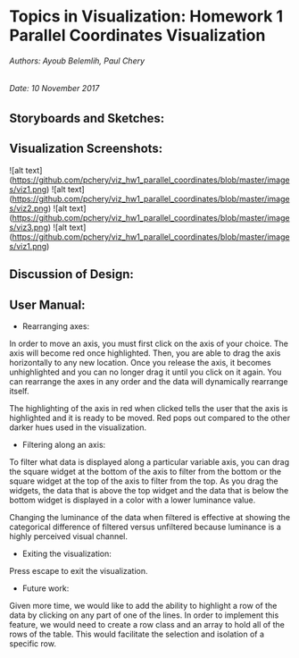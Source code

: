 # Topics in Visualization: Homework 1 Parallel Coordinates Visualization
###### Authors: Ayoub Belemlih, Paul Chery
###### Date: 10 November 2017

## Storyboards and Sketches:

## Visualization Screenshots:
![alt text] (https://github.com/pchery/viz_hw1_parallel_coordinates/blob/master/images/viz1.png)
![alt text] (https://github.com/pchery/viz_hw1_parallel_coordinates/blob/master/images/viz2.png)
![alt text] (https://github.com/pchery/viz_hw1_parallel_coordinates/blob/master/images/viz3.png)
![alt text] (https://github.com/pchery/viz_hw1_parallel_coordinates/blob/master/images/viz1.png)

## Discussion of Design:


## User Manual:

* Rearranging axes:

In order to move an axis, you must first click on the axis of your choice. The axis will become red once highlighted. Then, you are able to drag the axis horizontally to any new location. Once you release the axis, it becomes unhighlighted and you can no longer drag it until you click on it again. You can rearrange the axes in any order and the data will dynamically rearrange itself.

The highlighting of the axis in red when clicked tells the user that the axis is highlighted and it is ready to be moved. Red pops out compared to the other darker hues used in the visualization.

* Filtering along an axis:

To filter what data is displayed along a particular variable axis, you can drag the square widget at the bottom of the axis to filter from the bottom or the square widget at the top of the axis to filter from the top. As you drag the widgets, the data that is above the top widget and the data that is below the bottom widget is displayed in a color with a lower luminance value. 

Changing the luminance of the data when filtered is effective at showing the categorical difference of filtered versus unfiltered because luminance is a highly perceived visual channel. 


* Exiting the visualization:

Press escape to exit the visualization. 

* Future work:

Given more time, we would like to add the ability to highlight a row of the data by clicking on any part of one of the lines. In order to implement this feature, we would need to create a row class and an array to hold all of the rows of the table. This would facilitate the selection and isolation of a specific row. 



